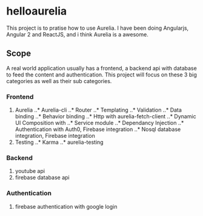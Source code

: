 # helloaurelia
This project is to pratise how to use Aurelia. I have been doing Angularjs, Angular 2 and ReactJS, and i think Aurelia is a awesome.

## Scope
A real world application usually has a frontend, a backend api with database to feed the content and authentication. This project will focus on these 3 big categories as well as their sub categories.

### Frontend
1. Aurelia
..* Aurelia-cli
..* Router
..* Templating
..* Validation
..* Data binding
..* Behavior binding
..* Http with aurelia-fetch-client
..* Dynamic UI Composition with <compose>
..* Service module
..* Dependancy Injection
..* Authentication with Auth0, Firebase integration
..* Nosql database integration, Firebase integration
2. Testing
..* Karma
..* aurelia-testing

### Backend
1. youtube api
2. firebase database api

### Authentication
1. firebase authentication with google login
